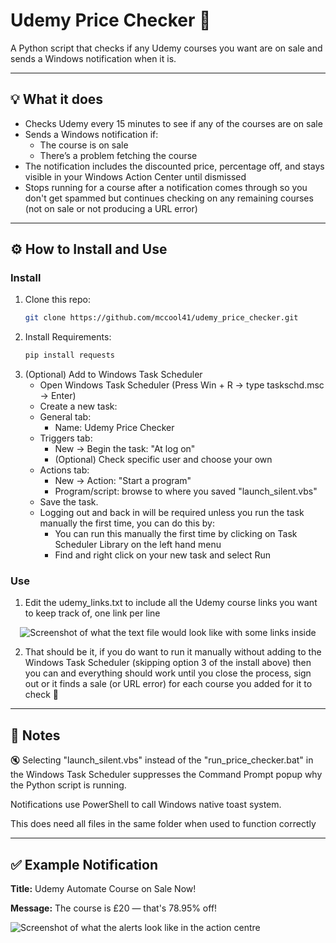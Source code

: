 # Udemy Price Checker 🛒

A Python script that checks if any Udemy courses you want are on sale and sends a Windows notification when it is.

---

## 💡 What it does

- Checks Udemy every 15 minutes to see if any of the courses are on sale
- Sends a Windows notification if:
  - The course is on sale
  - There’s a problem fetching the course
- The notification includes the discounted price, percentage off, and stays visible in your Windows Action Center until dismissed
- Stops running for a course after a notification comes through so you don't get spammed but continues checking on any remaining courses (not on sale or not producing a URL error)

---

## ⚙️ How to Install and Use

### Install

1. Clone this repo:
   ```bash
   git clone https://github.com/mccool41/udemy_price_checker.git
2. Install Requirements:
   ```bash
   pip install requests
3. (Optional) Add to Windows Task Scheduler
    - Open Windows Task Scheduler (Press Win + R → type taskschd.msc → Enter)
    - Create a new task:
    - General tab:
        - Name: Udemy Price Checker
    - Triggers tab:
        - New → Begin the task: "At log on"
        - (Optional) Check specific user and choose your own
    - Actions tab:
        - New → Action: "Start a program"
        - Program/script: browse to where you saved "launch_silent.vbs"
    - Save the task.
    - Logging out and back in will be required unless you run the task manually the first time, you can do this by:
        - You can run this manually the first time by clicking on Task Scheduler Library on the left hand menu
        - Find and right click on your new task and select Run

### Use

1. Edit the udemy_links.txt to include all the Udemy course links you want to keep track of, one link per line
<p align="center">
  <img src="images/TextFileExample.png" alt="Screenshot of what the text file would look like with some links inside" />
</p>

2. That should be it, if you do want to run it manually without adding to the Windows Task Scheduler (skipping option 3 of the install above) then you can and everything should work until you close the process, sign out or it finds a sale (or URL error) for each course you added for it to check 🤞

---

## 🔐 Notes
🔇 Selecting "launch_silent.vbs" instead of the "run_price_checker.bat" in the Windows Task Scheduler suppresses the Command Prompt popup why the Python script is running.

Notifications use PowerShell to call Windows native toast system.

This does need all files in the same folder when used to function correctly

---

## ✅ Example Notification
**Title:**
Udemy Automate Course on Sale Now!

**Message:**
The course is £20 — that's 78.95% off!

![Screenshot of what the alerts look like in the action centre](images/Demo.png)